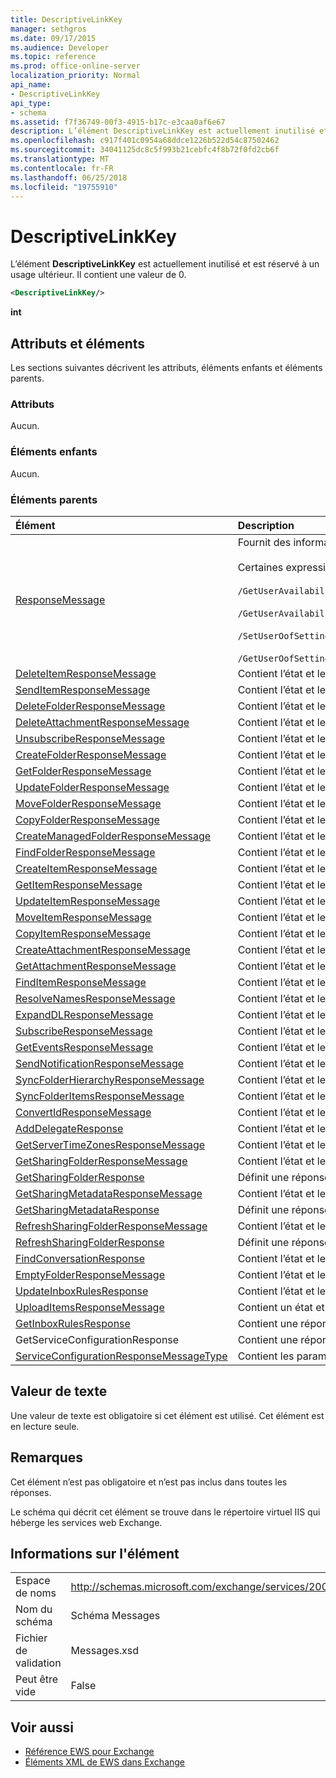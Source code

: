 ```yaml
---
title: DescriptiveLinkKey
manager: sethgros
ms.date: 09/17/2015
ms.audience: Developer
ms.topic: reference
ms.prod: office-online-server
localization_priority: Normal
api_name:
- DescriptiveLinkKey
api_type:
- schema
ms.assetid: f7f36749-00f3-4915-b17c-e3caa0af6e67
description: L’élément DescriptiveLinkKey est actuellement inutilisé et est réservé à un usage ultérieur. Il contient une valeur de 0.
ms.openlocfilehash: c917f401c0954a68ddce1226b522d54c87502462
ms.sourcegitcommit: 34041125dc8c5f993b21cebfc4f8b72f0fd2cb6f
ms.translationtype: MT
ms.contentlocale: fr-FR
ms.lasthandoff: 06/25/2018
ms.locfileid: "19755910"
---
```

# <a name="descriptivelinkkey"></a>DescriptiveLinkKey

L’élément **DescriptiveLinkKey** est actuellement inutilisé et est réservé à un usage ultérieur. Il contient une valeur de 0. 
  
```XML
<DescriptiveLinkKey/>
```

 **int**
## <a name="attributes-and-elements"></a>Attributs et éléments

Les sections suivantes décrivent les attributs, éléments enfants et éléments parents.
  
### <a name="attributes"></a>Attributs

Aucun.
  
### <a name="child-elements"></a>Éléments enfants

Aucun.
  
### <a name="parent-elements"></a>Éléments parents

|**Élément**|**Description**|
|:-----|:-----|
|[ResponseMessage](responsemessage.md) <br/> | Fournit des informations descriptives concernant l’état de réponse.  <br/><br/>Certaines expressions XPath possibles de cet élément sont les suivantes :<br/><br/>  `/GetUserAvailabilityResponse/FreeBusyResponseArray/FreeBusyResponse/ResponseMessage` <br/><br/>`/GetUserAvailabilityResponse/SuggestionsResponse/ResponseMessage` <br/><br/>`/SetUserOofSettingsResponse/ResponseMessage` <br/><br/>`/GetUserOofSettingsResponse/ResponseMessage` <br/> |
|[DeleteItemResponseMessage](deleteitemresponsemessage.md) <br/> |Contient l’état et les résultats d’une seule demande **DeleteItem** .  <br/> |
|[SendItemResponseMessage](senditemresponsemessage.md) <br/> |Contient l’état et les résultats d’une seule demande **SendItem** .  <br/> |
|[DeleteFolderResponseMessage](deletefolderresponsemessage.md) <br/> |Contient l’état et les résultats d’une seule demande **DeleteFolder** .  <br/> |
|[DeleteAttachmentResponseMessage](deleteattachmentresponsemessage.md) <br/> |Contient l’état et les résultats d’une seule demande **DeleteAttachment** .  <br/> |
|[UnsubscribeResponseMessage](unsubscriberesponsemessage.md) <br/> |Contient l’état et les résultats d’une demande de **désabonnement** unique.  <br/> |
|[CreateFolderResponseMessage](createfolderresponsemessage.md) <br/> |Contient l’état et les résultats d’une seule demande **CreateFolder** .  <br/> |
|[GetFolderResponseMessage](getfolderresponsemessage.md) <br/> |Contient l’état et les résultats d’une seule demande **GetFolder** .  <br/> |
|[UpdateFolderResponseMessage](updatefolderresponsemessage.md) <br/> |Contient l’état et les résultats d’une seule demande **UpdateFolder** .  <br/> |
|[MoveFolderResponseMessage](movefolderresponsemessage.md) <br/> |Contient l’état et les résultats d’une seule demande **MoveFolder** .  <br/> |
|[CopyFolderResponseMessage](copyfolderresponsemessage.md) <br/> |Contient l’état et les résultats d’une seule demande **CopyFolder** .  <br/> |
|[CreateManagedFolderResponseMessage](createmanagedfolderresponsemessage.md) <br/> |Contient l’état et les résultats d’une seule demande **CreateManagedFolder** .  <br/> |
|[FindFolderResponseMessage](findfolderresponsemessage.md) <br/> |Contient l’état et les résultats d’une seule demande **FindFolder** .  <br/> |
|[CreateItemResponseMessage](createitemresponsemessage.md) <br/> |Contient l’état et les résultats d’une demande **CreateItem** unique.  <br/> |
|[GetItemResponseMessage](getitemresponsemessage.md) <br/> |Contient l’état et les résultats d’une demande de **GetItem** unique.  <br/> |
|[UpdateItemResponseMessage](updateitemresponsemessage.md) <br/> |Contient l’état et les résultats d’une seule demande **UpdateItem** .  <br/> |
|[MoveItemResponseMessage](moveitemresponsemessage.md) <br/> |Contient l’état et les résultats d’une seule demande **MoveItem** .  <br/> |
|[CopyItemResponseMessage](copyitemresponsemessage.md) <br/> |Contient l’état et les résultats d’une seule demande **CopyItem** .  <br/> |
|[CreateAttachmentResponseMessage](createattachmentresponsemessage.md) <br/> |Contient l’état et les résultats d’une seule demande **CreateAttachment** .  <br/> |
|[GetAttachmentResponseMessage](getattachmentresponsemessage.md) <br/> |Contient l’état et les résultats d’une seule demande **GetAttachment** .  <br/> |
|[FindItemResponseMessage](finditemresponsemessage.md) <br/> |Contient l’état et les résultats d’une seule demande **FindItem** .  <br/> |
|[ResolveNamesResponseMessage](resolvenamesresponsemessage.md) <br/> |Contient l’état et les résultats d’une demande **ResolveNames** .  <br/> |
|[ExpandDLResponseMessage](expanddlresponsemessage.md) <br/> |Contient l’état et les résultats d’une seule demande **ExpandDL** .  <br/> |
|[SubscribeResponseMessage](subscriberesponsemessage.md) <br/> |Contient l’état et les résultats d’une seule demande **Subscribe** .  <br/> |
|[GetEventsResponseMessage](geteventsresponsemessage.md) <br/> |Contient l’état et les résultats d’une seule demande **GetEvents** .  <br/> |
|[SendNotificationResponseMessage](sendnotificationresponsemessage.md) <br/> |Contient l’état et les résultats d’une requête **SendNotification** .  <br/> |
|[SyncFolderHierarchyResponseMessage](syncfolderhierarchyresponsemessage.md) <br/> |Contient l’état et les résultats d’une demande **SyncFolderHierarchy** .  <br/> |
|[SyncFolderItemsResponseMessage](syncfolderitemsresponsemessage.md) <br/> |Contient l’état et les résultats d’une demande **SyncFolderItems** .  <br/> |
|[ConvertIdResponseMessage](convertidresponsemessage.md) <br/> |Contient l’état et les résultats d’une demande **ConvertId** .  <br/> |
|[AddDelegateResponse](adddelegateresponse.md) <br/> |Contient l’état et les résultats d’une requête **AddDelegate** .  <br/> |
|[GetServerTimeZonesResponseMessage](getservertimezonesresponsemessage.md) <br/> |Contient l’état et les résultats d’une demande **GetServerTimeZones** .  <br/> |
|[GetSharingFolderResponseMessage](getsharingfolderresponsemessage.md) <br/> |Contient l’état et les résultats d’une demande **GetSharingFolder** .  <br/> |
|[GetSharingFolderResponse](getsharingfolderresponse.md) <br/> |Définit une réponse à une demande de **GetSharingFolder** .  <br/> |
|[GetSharingMetadataResponseMessage](getsharingmetadataresponsemessage.md) <br/> |Contient l’état et les résultats d’une demande **GetSharingMetadata** .  <br/> |
|[GetSharingMetadataResponse](getsharingmetadataresponse.md) <br/> |Définit une réponse à une demande de **GetSharingMetadata** .  <br/> |
|[RefreshSharingFolderResponseMessage](refreshsharingfolderresponsemessage.md) <br/> |Contient l’état et les résultats d’une demande **RefreshSharingFolder** .  <br/> |
|[RefreshSharingFolderResponse](refreshsharingfolderresponse.md) <br/> |Définit une réponse à une demande de **RefreshSharingFolder** .  <br/> |
|[FindConversationResponse](findconversationresponse.md) <br/> |Contient l’état et les résultats d’une réponse **FindConversation** .  <br/> |
|[EmptyFolderResponseMessage](emptyfolderresponsemessage.md) <br/> |Contient l’état et les résultats d’une seule demande **EmptyFolder** .  <br/> |
|[UpdateInboxRulesResponse](updateinboxrulesresponse.md) <br/> |Contient l’état et les résultats d’une requête **UpdateInboxRules** .  <br/> |
|[UploadItemsResponseMessage](uploaditemsresponsemessage.md) <br/> |Contient un état et les résultats d’une requête **UploadItemsResponse** .  <br/> |
|[GetInboxRulesResponse](getinboxrulesresponse.md) <br/> |Contient une réponse à une demande de **GetInboxRules** .  <br/> |
|GetServiceConfigurationResponse  <br/> |Contient une réponse à une demande de **GetServiceConfiguration** .  <br/> |
|[ServiceConfigurationResponseMessageType](serviceconfigurationresponsemessagetype.md) <br/> |Contient les paramètres de configuration de service.  <br/> |
   
## <a name="text-value"></a>Valeur de texte

Une valeur de texte est obligatoire si cet élément est utilisé. Cet élément est en lecture seule.
  
## <a name="remarks"></a>Remarques

Cet élément n’est pas obligatoire et n’est pas inclus dans toutes les réponses.
  
Le schéma qui décrit cet élément se trouve dans le répertoire virtuel IIS qui héberge les services web Exchange.
  
## <a name="element-information"></a>Informations sur l'élément

|||
|:-----|:-----|
|Espace de noms  <br/> |http://schemas.microsoft.com/exchange/services/2006/messages  <br/> |
|Nom du schéma  <br/> |Schéma Messages  <br/> |
|Fichier de validation  <br/> |Messages.xsd  <br/> |
|Peut être vide  <br/> |False  <br/> |
   
## <a name="see-also"></a>Voir aussi

- [Référence EWS pour Exchange](ews-reference-for-exchange.md) 
- [Éléments XML de EWS dans Exchange](ews-xml-elements-in-exchange.md)

